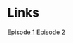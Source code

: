 # Links

[Episode 1](https://inclass.kaggle.com/c/dark-matter-signal-search-episode-1)
[Episode 2](https://inclass.kaggle.com/c/dark-matter-signal-search-episode-2)
